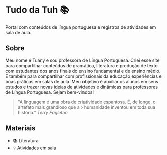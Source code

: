 # Tudo da Tuh  :books: 

Portal com conteúdos de língua portuguesa e registros de atividades em sala de aula.


## Sobre 

Meu nome é Tuany e sou professora de Língua Portuguesa. Criei esse site para compartilhar conteúdos de gramática, literatura e produção de texto com estudantes dos anos finais do ensino fundamental e de ensino médio. E também para compartilhar com profissionais da educação experiências e boas práticas em salas de aula. Meu objetivo é auxiliar os alunos em seus estudos e trazer novas ideias de atividades e dinâmicas para professores de Língua Portuguesa. Sejam bem-vindos!


>"A linguagem é uma obra de criatividade espantosa. É, de longe, o artefato mais grandioso que a >humanidade inventou em toda sua história." _Terry Eagleton_

## Materiais

* :books: Literatura 
* :bulb: Atividades em sala





